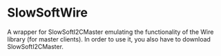 SlowSoftWire
=========

A wrapper for SlowSoftI2CMaster emulating the functionality of the Wire library (for master clients). In order to use it, you also have to download SlowSoftI2CMaster.

